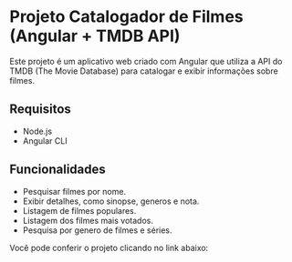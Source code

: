 # Projeto Catalogador de Filmes (Angular + TMDB API)
Este projeto é um aplicativo web criado com Angular que utiliza a API do TMDB (The Movie Database) para catalogar e exibir informações sobre filmes.

## Requisitos
- Node.js
- Angular CLI

## Funcionalidades
- Pesquisar filmes por nome.
- Exibir detalhes, como sinopse, generos e nota.
- Listagem de filmes populares.
- Listagem dos filmes mais votados.
- Pesquisa por genero de filmes e séries.

Você pode conferir o projeto clicando no link abaixo:

